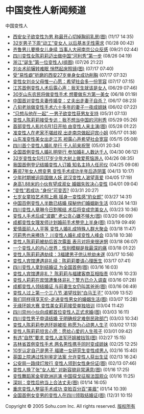 # 中国变性人新闻频道

中国变性人

- [西安女子欲变性为男 称最开心切掉胸前乳房(图)](https://news.sohu.com/20041117/n223033616.shtml) (11/17 14:35)
- [32岁男子下周“动工”变女人 以后基本无性需求](https://news.sohu.com/20041028/n222721179.shtml) (10/28 00:42)
- [齐鲁男儿要换女儿身续 当事人大闹南京公众反感](https://news.sohu.com/20040921/n222144065.shtml) (09/21 02:44)
- [四川变性女陈莉莉迈出做中国“河利秀”第一步](https://news.sohu.com/20040826/n221736704.shtml) (08/26 04:19)
- [浙江“诞生”第一位变性人(组图)](https://news.sohu.com/20040726/n221210563.shtml) (07/26 21:22)
- [刘炎术前辗转难眠 悄然起床照镜(图)](https://news.sohu.com/20040717/n221049678.shtml) (07/17 07:40)
- [受“易性癖”折磨的西安27岁单身女成功削胸](https://news.sohu.com/20040717/n221049664.shtml) (07/17 07:32)
- [变性女刘炎父母惟一心愿：希望社会多一份宽容](https://news.sohu.com/20040717/n221049652.shtml) (07/17 07:15)
- [江苏首例变性人术后露心声：我天生就该是女人](https://news.sohu.com/2004/06/29/12/news220761248.shtml) (06/29 07:46)
- [30岁山东农民将做变性手术 想要做东方第一美女](https://news.sohu.com/2004/06/18/71/news220587119.shtml) (06/18 01:19)
- [中国首对变性夫妻传婚变：丈夫出走妻子自杀？](https://news.sohu.com/2004/06/17/16/news220571628.shtml) (06/17 08:23)
- [八旬老翁做变性手术六十多年的妻子一夜成姐妹](https://news.sohu.com/2004/06/02/17/news220351791.shtml) (06/02 07:22)
- [“只想与他在一起” 一男子欲变性获男友支持](https://news.sohu.com/2004/05/31/79/news220317904.shtml) (05/31 07:13)
- [变性人陈莉莉接受专访：我不想当中国的河利秀](https://news.sohu.com/2004/05/29/38/news220303864.shtml) (05/29 05:26)
- [首部变性人影片6月1日开拍 由变性人来主演(图)](https://news.sohu.com/2004/05/28/83/news220288358.shtml) (05/28 01:22)
- [准变性人在老家不堪歧视 出走南京做起迎宾小姐](https://news.sohu.com/2004/05/17/54/news220145455.shtml) (05/17 01:38)
- [山东准变性美女出走江苏 袒露心声希望社会宽容](https://news.sohu.com/2004/05/15/51/news220135168.shtml) (05/15 05:08)
- [四川首个变性人婚礼举行 千人前来祝贺](https://news.sohu.com/2004/05/01/87/news220018751.shtml) (05/01 20:34)
- [全国首例变性人婚礼明举行 参加婚礼人数达千人](https://news.sohu.com/2004/04/30/40/news220004080.shtml) (04/30 06:12)
- [32岁变性女勾引17岁少年大树上做爱惹恼游人](https://news.sohu.com/2004/04/26/01/news219950199.shtml) (04/26 08:35)
- [我国首例登记结婚变性人订婚 知名主持人任司仪](https://news.sohu.com/2004/04/25/36/news219943636.shtml) (04/25 09:08)
- [筹资7年女人想变男 变性手术成功半年后造阴茎](https://news.sohu.com/2004/04/13/41/news219814134.shtml) (04/13 10:17)
- [少年时期被迫异国做人妖 武汉变性人渴望真爱](https://news.sohu.com/2004/04/05/98/news219749855.shtml) (04/05 17:19)
- [身高1.88米的小伙有望成淑女 婚姻失败决心变性](https://news.sohu.com/2004/04/01/41/news219694149.shtml) (04/01 09:04)
- [“变性”若成功 “身份”可变否?](https://news.sohu.com/2004/03/31/96/news219689627.shtml) (03/31 20:27)
- [七岁女童拍艺术照上瘾 摇身一变性感“豹女郎”](https://news.sohu.com/2004/03/27/42/news219624298.shtml) (03/27 14:31)
- [中国百例变性人半数已结婚 探秘他们婚姻新生活](https://news.sohu.com/2004/03/24/59/news219575922.shtml) (03/24 14:13)
- [四川变性人章琳今日割喉结 术后将变成完美女人](https://news.sohu.com/2004/03/23/46/news219554695.shtml) (03/23 10:36)
- [变性人手术后成“波霸” 老公贪心嫌不够大(图)](https://news.sohu.com/2004/03/20/41/news219514199.shtml) (03/20 06:09)
- [成都变性女理发师计划婚前手术整完上半身(图)](https://news.sohu.com/2004/03/19/02/news219500216.shtml) (03/19 09:49)
- [爱情面前人人平等 变性人婚礼成特殊人群大聚会](https://news.sohu.com/2004/03/18/80/news219488063.shtml) (03/18 11:47)
- [河莉秀也来捧场？ 川变性人婚礼成变性人峰会](https://news.sohu.com/2004/03/18/61/news219486109.shtml) (03/18 10:38)
- [变性人陈莉莉被劫后首次露面 表示对将来很迷惘](https://news.sohu.com/2004/03/18/13/news219481346.shtml) (03/18 06:07)
- [一个变性人的内心世界：性别模糊是我最深的痛](https://news.sohu.com/2004/03/18/05/news219480521.shtml) (03/18 01:22)
- [变性人陈莉莉遇劫续：3福建男子供认抢劫未遂](https://news.sohu.com/2004/03/17/48/news219474816.shtml) (03/17 10:56)
- [变性人宾馆遭遇非礼续：陈莉莉要请心理医生](https://news.sohu.com/2004/03/17/51/news219465184.shtml) (03/17 07:41)
- [四川变性人拿到结婚证 为全国首例(图)](https://news.sohu.com/2004/03/16/69/news219456955.shtml) (03/16 16:03)
- [变性人宾馆遭非礼？ 陈莉莉与福建客商互相指责](https://news.sohu.com/2004/03/16/27/news219452769.shtml) (03/16 10:23)
- [变性人莉莉在宾馆遭集体非礼？警方已介入调查](https://news.sohu.com/2004/03/16/93/news219449348.shtml) (03/16 07:28)
- [成都变性人领结婚证 与前妻生女仍叫其爸爸(图)](https://news.sohu.com/2004/03/16/91/news219449182.shtml) (03/16 06:49)
- [变性人过上第一个三八节 渴望找到“白马王子”](https://news.sohu.com/2004/03/09/87/news219358769.shtml) (03/09 13:52)
- [我们同样得享天伦-走进变性男女的婚姻生活(图)](https://news.sohu.com/2004/03/07/01/news219330162.shtml) (03/07 15:28)
- [无缘环姐大赛 变性美女莉莉接受单独培训](https://news.sohu.com/2004/03/04/61/news219296157.shtml) (03/04 11:42)
- [四川崇州小伙向成都首位变性人正式求婚(图)](https://news.sohu.com/2004/03/03/30/news219283089.shtml) (03/03 16:11)
- [四川变性男子申请结婚 无明确规定难倒民政部门](https://news.sohu.com/2004/03/03/59/news219275945.shtml) (03/03 10:34)
- [变性人陈莉莉参选环姐被拒 称愿为心动男人生子](https://news.sohu.com/2004/03/02/98/news219269864.shtml) (03/02 17:13)
- [变性人陈莉莉坦言心愿：愿给心爱的人生孩子](https://news.sohu.com/2004/03/01/06/news219250687.shtml) (03/01 09:42)
- [有违“自然”要求 变性人进军环姐被挡驾(图)](https://news.sohu.com/2004/02/27/86/news219228639.shtml) (02/27 15:15)
- [吉林省首例变性手术 两名男性携手同时变成姐妹](https://news.sohu.com/2004/02/25/89/news219198956.shtml) (02/25 12:25)
- [10岁认定自己是男子 福建一女研究生变性成男人](https://news.sohu.com/2004/02/16/41/news219094190.shtml) (02/16 15:40)
- [英国上院通过性别鉴定法案 允许变性人获出生证](https://news.sohu.com/2004/02/13/68/news219066893.shtml) (02/13 16:24)
- [公安局一路绿灯放行 变性人领到女性身份证(图)](https://news.sohu.com/2004/02/13/79/news219057980.shtml) (02/13 07:46)
- [变性人换了张“女人脸” 对新容貌非常满意(图)](https://news.sohu.com/2004/01/16/26/news218632607.shtml) (01/16 17:25)
- [变性舞蹈家金星欧洲巡演 中国探戈征服法国观众](https://news.sohu.com/2004/01/16/99/news218619924.shtml) (01/16 11:25)
- [深圳：变性后他当上合法丈夫(图)](https://news.sohu.com/2004/01/14/68/news218536871.shtml) (01/14 16:05)
- [重庆变性人整容手术成功 变脸百分百“美眉”](https://news.sohu.com/2004/01/14/80/news218518098.shtml) (01/14 10:39)
- [全国首例女变男的变性人在四川领取结婚证(图)](https://news.sohu.com/2003/12/31/71/news217697130.shtml) (12/31 10:15)

Copyright © 2005 Sohu.com Inc. All rights reserved. [版权所有](https://www.sohu.com/about/copyright.html)
<!-- tcd_original_link http://news.sohu.com/1/0504/63/subject220016329.shtml -->
